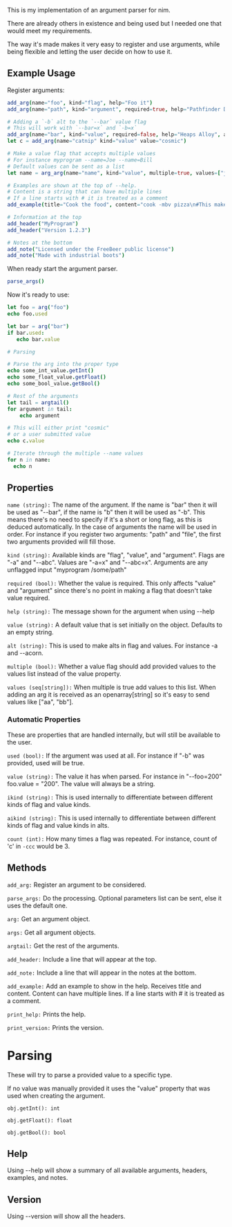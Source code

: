 This is my implementation of an argument parser for nim.

There are already others in existence and being used but I needed one that would meet my requirements.

The way it's made makes it very easy to register and use arguments, while being flexible and letting
the user decide on how to use it.

## Example Usage

Register arguments:
```nim
add_arg(name="foo", kind="flag", help="Foo it")
add_arg(name="path", kind="argument", required=true, help="Pathfinder Dir")

# Adding a `-b` alt to the `--bar` value flag
# This will work with `--bar=x` and `-b=x`
add_arg(name="bar", kind="value", required=false, help="Heaps Alloy", alt="b")
let c = add_arg(name="catnip" kind="value" value="cosmic")

# Make a value flag that accepts multiple values
# For instance myprogram --name=Joe --name=Bill
# Default values can be sent as a list
let name = arg_arg(name="name", kind="value", multiple=true, values=["jaja", "jojo"], alt="n")

# Examples are shown at the top of --help. 
# Content is a string that can have multiple lines
# If a line starts with # it is treated as a comment
add_example(title="Cook the food", content="cook -mbv pizza\n#This makes the pizza\n#Very cool")

# Information at the top
add_header("MyProgram")
add_header("Version 1.2.3")

# Notes at the bottom
add_note("Licensed under the FreeBeer public license")
add_note("Made with industrial boots")
```

When ready start the argument parser.
```nim
parse_args()
```

Now it's ready to use:
```nim
let foo = arg("foo")
echo foo.used

let bar = arg("bar")
if bar.used:
   echo bar.value

# Parsing

# Parse the arg into the proper type
echo some_int_value.getInt()
echo some_float_value.getFloat()
echo some_bool_value.getBool()

# Rest of the arguments
let tail = argtail()
for argument in tail:
    echo argument

# This will either print "cosmic" 
# or a user submitted value
echo c.value

# Iterate through the multiple --name values
for n in name:
  echo n
```

## Properties

`name (string):` The name of the argument. If the name is "bar" then it will be used as "--bar", if the name is "b" then it will be used as "-b". This means there's no need to specify if it's a short or long flag, as this is deduced automatically. In the case of arguments the name will be used in order. For instance if you register two arguments: "path" and "file", the first two arguments provided will fill those.

`kind (string):` Available kinds are "flag", "value", and "argument". Flags are "-a" and "--abc". Values are "-a=x" and "--abc=x". Arguments are any unflagged input "myprogram /some/path"

`required (bool):` Whether the value is required. This only affects "value" and "argument" since there's no point in making a flag that doesn't take value required.

`help (string):` The message shown for the argument when using --help

`value (string):` A default value that is set initially on the object. Defaults to an empty string.

`alt (string):` This is used to make alts in flag and values. For instance -a and --acorn.

`multiple (bool):` Whether a value flag should add provided values to the values list instead of the value property.

`values (seq[string]):` When multiple is true add values to this list. When adding an arg it is received as an openarray[string] so it's easy to send values like ["aa", "bb"].

### Automatic Properties

These are properties that are handled internally, but will still be available to the user.

`used (bool):` If the argument was used at all. For instance if "-b" was provided, used will be true.

`value (string):` The value it has when parsed. For instance in "--foo=200" foo.value = "200". The value will always be a string.

`ikind (string):` This is used internally to differentiate between different kinds of flag and value kinds.

`aikind (string):` This is used internally to differentiate between different kinds of flag and value kinds in alts.

`count (int):` How many times a flag was repeated. For instance, count of 'c' in `-ccc` would be 3.

## Methods

`add_arg:` Register an argument to be considered.

`parse_args:` Do the processing. Optional parameters list can be sent, else it uses the default one.

`arg:` Get an argument object.

`args:` Get all argument objects.

`argtail:` Get the rest of the arguments.

`add_header:` Include a line that will appear at the top.

`add_note:` Include a line that will appear in the notes at the bottom.

`add_example:` Add an example to show in the help. Receives title and content. Content can have multiple lines.
If a line starts with # it is treated as a comment.

`print_help:` Prints the help.

`print_version:` Prints the version.

# Parsing

These will try to parse a provided value to a specific type.

If no value was manually provided it uses the "value" property that was used when creating the argument.

`obj.getInt(): int`

`obj.getFloat(): float`

`obj.getBool(): bool`

## Help

Using --help will show a summary of all available arguments, headers, examples, and notes.

## Version

Using --version will show all the headers.
